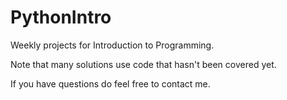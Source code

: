 # PythonIntro
Weekly projects for Introduction to Programming.

Note that many solutions use code that hasn't been covered yet.

If you have questions do feel free to contact me.
